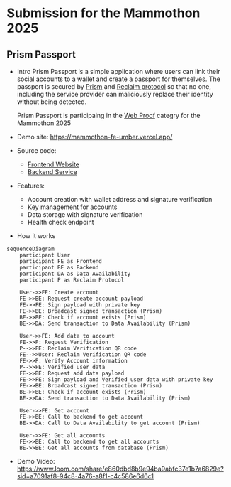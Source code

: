# Submission for the Mammothon 2025

## Prism Passport
- Intro
  Prism Passport is a simple application where users can link their social accounts to a wallet and create a passport for themselves. The passport is secured by [Prism](https://x.com/prism_xyz) and [Reclaim protocol](https://reclaimprotocol.org/) so that no one, including the service provider can maliciously replace their identity without being detected.

  Prism Passport is participaing in the [Web Proof](https://docs.prism.rs/mammothon/reclaim.html) categry for the Mammothon 2025

- Demo site: https://mammothon-fe-umber.vercel.app/
- Source code:
  - [Frontend Website](https://github.com/tentou-tech/mammothon-fe)
  - [Backend Service](https://github.com/tentou-tech/prism-be)
- Features:
  - Account creation with wallet address and signature verification
  - Key management for accounts
  - Data storage with signature verification
  - Health check endpoint
- How it works
```mermaid
sequenceDiagram
    participant User
    participant FE as Frontend
    participant BE as Backend
    participant DA as Data Availability
    participant P as Reclaim Protocol

    User->>FE: Create account
    FE->>BE: Request create account payload
    FE->>FE: Sign payload with private key
    FE->>BE: Broadcast signed transaction (Prism)
    BE->>BE: Check if account exists (Prism)
    BE->>DA: Send transaction to Data Availability (Prism)

    User->>FE: Add data to account
    FE->>P: Request Verification
    P-->>FE: Reclaim Verification QR code
    FE-->>User: Reclaim Verification QR code
    FE->>P: Verify Account information
    P-->>FE: Verified user data
    FE->>BE: Request add data payload
    FE->>FE: Sign payload and Verified user data with private key
    FE->>BE: Broadcast signed transaction (Prism)
    BE->>BE: Check if account exists (Prism)
    BE->>DA: Send transaction to Data Availability (Prism)

    User->>FE: Get account
    FE->>BE: Call to backend to get account
    BE->>DA: Call to Data Availability to get account (Prism)

    User->>FE: Get all accounts
    FE->>BE: Call to backend to get all accounts
    BE->>BE: Get all accounts from database (Prism)
```
- Demo Video: https://www.loom.com/share/e860dbd8b9e94ba9abfc37e1b7a6829e?sid=a7091af8-94c8-4a76-a8f1-c4c586e6d6c1


